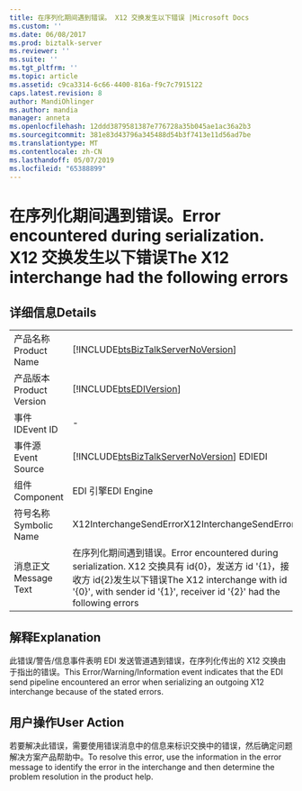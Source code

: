 ```yaml
---
title: 在序列化期间遇到错误。 X12 交换发生以下错误 |Microsoft Docs
ms.custom: ''
ms.date: 06/08/2017
ms.prod: biztalk-server
ms.reviewer: ''
ms.suite: ''
ms.tgt_pltfrm: ''
ms.topic: article
ms.assetid: c9ca3314-6c66-4400-816a-f9c7c7915122
caps.latest.revision: 8
author: MandiOhlinger
ms.author: mandia
manager: anneta
ms.openlocfilehash: 12ddd3879581387e776728a35b045ae1ac36a2b3
ms.sourcegitcommit: 381e83d43796a345488d54b3f7413e11d56ad7be
ms.translationtype: MT
ms.contentlocale: zh-CN
ms.lasthandoff: 05/07/2019
ms.locfileid: "65388899"
---
```

# <a name="error-encountered-during-serialization-the-x12-interchange-had-the-following-errors"></a><span data-ttu-id="bef11-103">在序列化期间遇到错误。</span><span class="sxs-lookup"><span data-stu-id="bef11-103">Error encountered during serialization.</span></span> <span data-ttu-id="bef11-104">X12 交换发生以下错误</span><span class="sxs-lookup"><span data-stu-id="bef11-104">The X12 interchange had the following errors</span></span>
## <a name="details"></a><span data-ttu-id="bef11-105">详细信息</span><span class="sxs-lookup"><span data-stu-id="bef11-105">Details</span></span>  
  
|                 |                                                                                                                                             |
|-----------------|---------------------------------------------------------------------------------------------------------------------------------------------|
|  <span data-ttu-id="bef11-106">产品名称</span><span class="sxs-lookup"><span data-stu-id="bef11-106">Product Name</span></span>   |                             [!INCLUDE[btsBizTalkServerNoVersion](../includes/btsbiztalkservernoversion-md.md)]                              |
| <span data-ttu-id="bef11-107">产品版本</span><span class="sxs-lookup"><span data-stu-id="bef11-107">Product Version</span></span> |                                         [!INCLUDE[btsEDIVersion](../includes/btsediversion-md.md)]                                          |
|    <span data-ttu-id="bef11-108">事件 ID</span><span class="sxs-lookup"><span data-stu-id="bef11-108">Event ID</span></span>     |                                                                      -                                                                      |
|  <span data-ttu-id="bef11-109">事件源</span><span class="sxs-lookup"><span data-stu-id="bef11-109">Event Source</span></span>   |                           [!INCLUDE[btsBizTalkServerNoVersion](../includes/btsbiztalkservernoversion-md.md)] <span data-ttu-id="bef11-110">EDI</span><span class="sxs-lookup"><span data-stu-id="bef11-110">EDI</span></span>                            |
|    <span data-ttu-id="bef11-111">组件</span><span class="sxs-lookup"><span data-stu-id="bef11-111">Component</span></span>    |                                                                 <span data-ttu-id="bef11-112">EDI 引擎</span><span class="sxs-lookup"><span data-stu-id="bef11-112">EDI Engine</span></span>                                                                  |
|  <span data-ttu-id="bef11-113">符号名称</span><span class="sxs-lookup"><span data-stu-id="bef11-113">Symbolic Name</span></span>  |                                                           <span data-ttu-id="bef11-114">X12InterchangeSendError</span><span class="sxs-lookup"><span data-stu-id="bef11-114">X12InterchangeSendError</span></span>                                                           |
|  <span data-ttu-id="bef11-115">消息正文</span><span class="sxs-lookup"><span data-stu-id="bef11-115">Message Text</span></span>   | <span data-ttu-id="bef11-116">在序列化期间遇到错误。</span><span class="sxs-lookup"><span data-stu-id="bef11-116">Error encountered during serialization.</span></span> <span data-ttu-id="bef11-117">X12 交换具有 id{0}，发送方 id '{1}，接收方 id{2}发生以下错误</span><span class="sxs-lookup"><span data-stu-id="bef11-117">The X12 interchange with id '{0}', with sender id '{1}', receiver id '{2}' had the following errors</span></span> |
  
## <a name="explanation"></a><span data-ttu-id="bef11-118">解释</span><span class="sxs-lookup"><span data-stu-id="bef11-118">Explanation</span></span>  
 <span data-ttu-id="bef11-119">此错误/警告/信息事件表明 EDI 发送管道遇到错误，在序列化传出的 X12 交换由于指出的错误。</span><span class="sxs-lookup"><span data-stu-id="bef11-119">This Error/Warning/Information event indicates that the EDI send pipeline encountered an error when serializing an outgoing X12 interchange because of the stated errors.</span></span>  
  
## <a name="user-action"></a><span data-ttu-id="bef11-120">用户操作</span><span class="sxs-lookup"><span data-stu-id="bef11-120">User Action</span></span>  
 <span data-ttu-id="bef11-121">若要解决此错误，需要使用错误消息中的信息来标识交换中的错误，然后确定问题解决方案产品帮助中。</span><span class="sxs-lookup"><span data-stu-id="bef11-121">To resolve this error, use the information in the error message to identify the error in the interchange and then determine the problem resolution in the product help.</span></span>